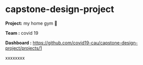 # capstone-design-project

**Project:** my home gym 🏃

**Team :** covid 19

**Dashboard :** https://github.com/covid19-cau/capstone-design-project/projects/1


xxxxxxxx